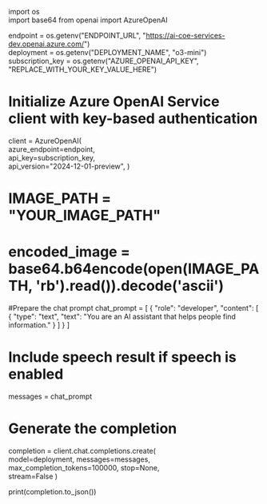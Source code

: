 
import os  
import base64
from openai import AzureOpenAI  

endpoint = os.getenv("ENDPOINT_URL", "https://ai-coe-services-dev.openai.azure.com/")  
deployment = os.getenv("DEPLOYMENT_NAME", "o3-mini")  
subscription_key = os.getenv("AZURE_OPENAI_API_KEY", "REPLACE_WITH_YOUR_KEY_VALUE_HERE")  

# Initialize Azure OpenAI Service client with key-based authentication    
client = AzureOpenAI(  
    azure_endpoint=endpoint,  
    api_key=subscription_key,  
    api_version="2024-12-01-preview",
)
    
    
# IMAGE_PATH = "YOUR_IMAGE_PATH"
# encoded_image = base64.b64encode(open(IMAGE_PATH, 'rb').read()).decode('ascii')

#Prepare the chat prompt 
chat_prompt = [
    {
        "role": "developer",
        "content": [
            {
                "type": "text",
                "text": "You are an AI assistant that helps people find information."
            }
        ]
    }
] 
    
# Include speech result if speech is enabled  
messages = chat_prompt  
    
# Generate the completion  
completion = client.chat.completions.create(  
    model=deployment,
    messages=messages,
    max_completion_tokens=100000,
    stop=None,  
    stream=False
)

print(completion.to_json())  
    
